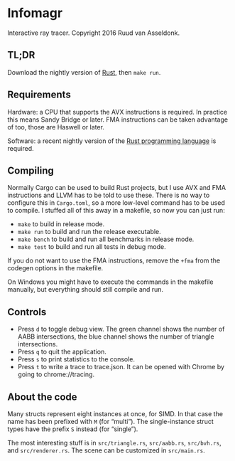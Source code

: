 Infomagr
========

Interactive ray tracer. Copyright 2016 Ruud van Asseldonk.

TL;DR
-----

Download the nightly version of [Rust](https://rust-lang.org), then `make run`.

Requirements
------------

Hardware: a CPU that supports the AVX instructions is required. In practice this
means Sandy Bridge or later. FMA instructions can be taken advantage of too,
those are Haswell or later.

Software: a recent nightly version of the
[Rust programming language](https://rust-lang.org) is required.

Compiling
---------

Normally Cargo can be used to build Rust projects, but I use AVX and FMA
instructions and LLVM has to be told to use these. There is no way to configure
this in `Cargo.toml`, so a more low-level command has to be used to compile. I
stuffed all of this away in a makefile, so now you can just run:

 * `make` to build in release mode.
 * `make run` to build and run the release executable.
 * `make bench` to build and run all benchmarks in release mode.
 * `make test` to build and run all tests in debug mode.

If you do not want to use the FMA instructions, remove the `+fma` from the
codegen options in the makefile.

On Windows you might have to execute the commands in the makefile manually, but
everything should still compile and run.

Controls
--------

 * Press `d` to toggle debug view.
   The green channel shows the number of AABB intersections,
   the blue channel shows the number of triangle intersections.
 * Press `q` to quit the application.
 * Press `s` to print statistics to the console.
 * Press `t` to write a trace to trace.json.
   It can be opened with Chrome by going to chrome://tracing.

About the code
--------------

Many structs represent eight instances at once, for SIMD. In that case the name
has been prefixed with `M` (for “multi”). The single-instance struct types have
the prefix `S` instead (for “single”).

The most interesting stuff is in `src/triangle.rs`, `src/aabb.rs`, `src/bvh.rs`,
and `src/renderer.rs`. The scene can be customized in `src/main.rs`.
